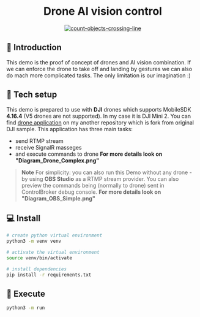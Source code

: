 <h1 align="center">Drone AI vision control</h1>

<p align="center">
    <a href="https://youtu.be/aaa">
        <img src="https://user-images.githubusercontent.com/fff/ddd.jpg" alt="count-objects-crossing-line">
    </a>
</p>

## :book: Introduction
This demo is the proof of concept of drones and AI vision combination. If we can enforce the drone to take off and landing by gestures we can also do mach more complicated tasks. The only limitation is our imagination :)

## :hammer: Tech setup
This demo is prepared to use with **DJI** drones which supports MobileSDK **4.16.4** (V5 drones are not supported). In my case it is DJI Mini 2.
You can find [drone application](https://github.com/pazdzioch87/remote_guard_drone) on my another repository which is fork from original DJI sample. This application has three main tasks: 
- send RTMP stream
- receive SignalR masseges 
- and execute commands to drone
**For more details look on "Diagram_Drone_Complex.png"**

> **Note**
For simplicity: you can also run this Demo without any drone - by using **OBS Studio** as a RTMP stream provider. You can also preview the commands being (normally to drone) sent in ControlBroker debug console.
**For more details look on "Diagram_OBS_Simple.png"**



## 💻 Install

```bash
# create python virtual environment
python3 -m venv venv

# activate the virtual environment
source venv/bin/activate

# install dependencies
pip install -r requirements.txt
```

## 📸 Execute

```bash
python3 -m run
```